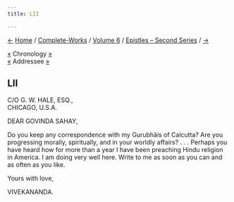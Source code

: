 ```yaml
---
title: LII

---
```

<div>

[←](051_dear_and_beloved.htm) [Home](../../../index.htm) /
[Complete-Works](../../complete_works.htm) / [Volume
6](../volume_6_contents.htm) / [Epistles – Second
Series](epistles_second_series_contents.htm)
/ [→](053_govinda_sahay.htm)

  

[«](051_dear_and_beloved.htm) Chronology [»](053_govinda_sahay.htm)  
[«](037_govinda_sahay.htm) Addressee [»](053_govinda_sahay.htm)

## LII

C/O G. W. HALE, ESQ.,  
CHICAGO, U.S.A.

DEAR GOVINDA SAHAY,

 

Do you keep any correspondence with my Gurubhâis of Calcutta? Are you
progressing morally, spiritually, and in your worldly affairs? . . .
Perhaps you have heard how for more than a year I have been preaching
Hindu religion in America. I am doing very well here. Write to me as
soon as you can and as often as you like. 

Yours with love,

VIVEKANANDA.

</div>
